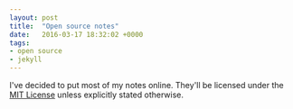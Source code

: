 ```yaml
---
layout: post
title:  "Open source notes"
date:   2016-03-17 18:32:02 +0000
tags:
- open source
- jekyll
---
```


I've decided to put most of my notes online. They'll be licensed under the [MIT License][mit] unless explicitly stated otherwise.

[mit]: http://mit.license
